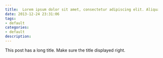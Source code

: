 ```yaml
---
title:  Lorem ipsum dolor sit amet, consectetur adipiscing elit. Aliquam justo turpis, tincidunt ac convallis id.
date: 2013-12-24 23:31:06
tags:
- default
categories:
- default
description:
---
```


This post has a long title. Make sure the title displayed right.
